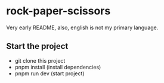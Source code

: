 # rock-paper-scissors

Very early README, also, english is not my primary language.

## Start the project 
- git clone this project
- pnpm install (install dependencies)
- pnpm run dev (start project)